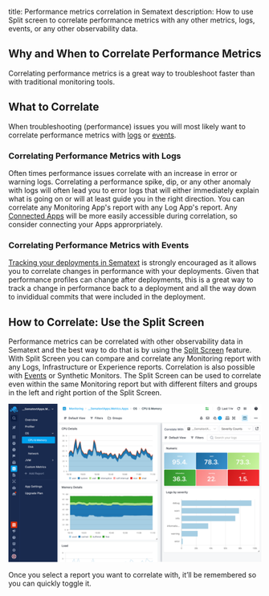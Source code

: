 title: Performance metrics correlation in Sematext
description: How to use Split screen to correlate performance metrics with any other metrics, logs, events, or any other observability data.

## Why and When to Correlate Performance Metrics

Correlating performance metrics is a great way to troubleshoot faster than with traditional monitoring tools.

## What to Correlate

When troubleshooting (performance) issues you will most likely want to correlate performance metrics with [logs](../logs/) or [events](../events/). 

### Correlating Performance Metrics with Logs

Often times performance issues correlate with an increase in error or warning logs.  Correlating a performance spike, dip, or any other anomaly with logs will often lead you to error logs that will either immediately explain what is going on or will at least guide you in the right direction.  You can correlate any Monitoring App's report with any Log App's report.  Any [Connected Apps](../guide/connected-apps/) will be more easily accessible during correlation, so consider connecting your Apps approrpriately.

### Correlating Performance Metrics with Events

[Tracking your deployments in Sematext](../events/event-examples/#application-deployment-tracking) is strongly encouraged as it allows you to correlate changes in performance with your deployments.  Given that performance profiles can change after deployments, this is a great way to track a change in performance back to a deployment and all the way down to invididual commits that were included in the deployment.

## How to Correlate: Use the Split Screen

Performance metrics can be correlated with other observability data in Sematext and the best way to do that is by using the [Split Screen](../guide/split-screen) feature. With Split Screen you can compare and correlate any Monitoring report with any Logs, Infrastructure or Experience reports. Correlation is also possible with [Events](../events/) or Synthetic Monitors. The Split Screen can be used to correlate even within the same Monitoring report but with different filters and groups in the left and right portion of the Split Screen.

![Correlate Monitoring with Logs in Split Screen](../images/guide/split-screen/monitoring-logs.png)

Once you select a report you want to correlate with, it’ll be remembered so you can quickly toggle it.
